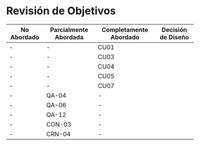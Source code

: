 # Revisión de Objetivos

| No Abordado | Parcialmente Abordada | Completamente Abordado | Decisión de Diseño |
| ----------- | --------------------- | ---------------------- | ------------------ |
| -           | -                     | CU01                   |                    |
| -           | -                     | CU03                   |                    |
| -           | -                     | CU04                   |                    |
| -           | -                     | CU05                   |                    |
| -           | -                     | CU07                   |                    |
| -           | QA-04                 | -                      |                    |
| -           | QA-06                 | -                      |                    |
| -           | QA-12                 | -                      |                    |
| -           | CON-03                | -                      |                    |
| -           | CRN-04                | -                      |                    |
